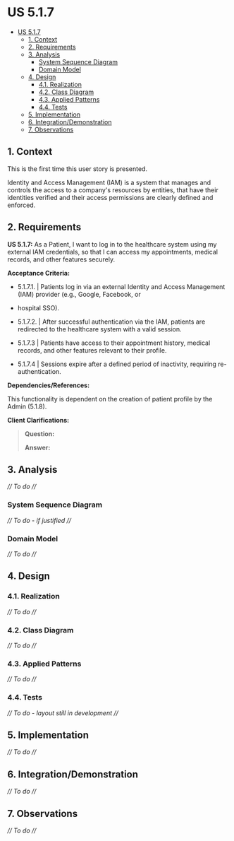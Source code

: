 # US 5.1.7

<!-- TOC -->
* [US 5.1.7](#us-517)
  * [1. Context](#1-context)
  * [2. Requirements](#2-requirements)
  * [3. Analysis](#3-analysis)
    * [System Sequence Diagram](#system-sequence-diagram)
    * [Domain Model](#domain-model)
  * [4. Design](#4-design)
    * [4.1. Realization](#41-realization)
    * [4.2. Class Diagram](#42-class-diagram)
    * [4.3. Applied Patterns](#43-applied-patterns)
    * [4.4. Tests](#44-tests)
  * [5. Implementation](#5-implementation)
  * [6. Integration/Demonstration](#6-integrationdemonstration)
  * [7. Observations](#7-observations)
<!-- TOC -->


## 1. Context

This is the first time this user story is presented.

Identity and Access Management (IAM) is a system that manages and controls the access to a company's resources by entities,
that have their identities verified and their access permissions are clearly defined and enforced.

## 2. Requirements

**US 5.1.7:**  As a Patient, I want to log in to the healthcare system using my external IAM credentials, so that I can
access my appointments, medical records, and other features securely.

**Acceptance Criteria:**

- 5.1.7.1. | Patients log in via an external Identity and Access Management (IAM) provider (e.g., Google, Facebook, or 
- hospital SSO).

- 5.1.7.2. | After successful authentication via the IAM, patients are redirected to the healthcare system with a valid session.

- 5.1.7.3 | Patients have access to their appointment history, medical records, and other features relevant to their profile.

- 5.1.7.4 | Sessions expire after a defined period of inactivity, requiring re-authentication.


**Dependencies/References:**

This functionality is dependent on the creation of patient profile by the Admin (5.1.8).

**Client Clarifications:**

> **Question:** 
>
> **Answer:** 


## 3. Analysis

_// To do //_

### System Sequence Diagram

_// To do - if justified //_

### Domain Model

_// To do //_

## 4. Design

### 4.1. Realization

_// To do //_

### 4.2. Class Diagram

_// To do //_

### 4.3. Applied Patterns

_// To do //_

### 4.4. Tests

_// To do - layout still in development //_ 


## 5. Implementation

_// To do //_

## 6. Integration/Demonstration

_// To do //_

## 7. Observations

_// To do //_